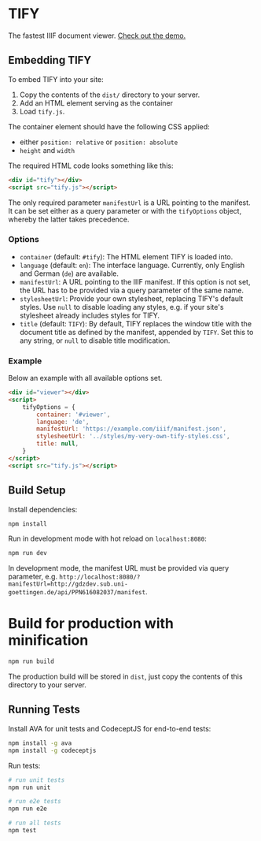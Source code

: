 # TIFY

The fastest IIIF document viewer. [Check out the demo.](https://subugoe.github.io/tify/demo.html?manifestUrl=https://gdzdev.sub.uni-goettingen.de/iiif/presentation/PPN857449303/manifest)

## Embedding TIFY

To embed TIFY into your site:
1. Copy the contents of the `dist/` directory to your server.
2. Add an HTML element serving as the container
3. Load `tify.js`.

The container element should have the following CSS applied:
- either `position: relative` or `position: absolute`
- `height` and `width`

The required HTML code looks something like this:

``` html
<div id="tify"></div>
<script src="tify.js"></script>
```

The only required parameter `manifestUrl` is a URL pointing to the manifest. It can be set either as a query parameter or with the `tifyOptions` object, whereby the latter takes precedence.

### Options
- `container` (default: `#tify`): The HTML element TIFY is loaded into.
- `language` (default: `en`): The interface language. Currently, only English and German (`de`) are available.
- `manifestUrl`: A URL pointing to the IIIF manifest. If this option is not set, the URL has to be provided via a query parameter of the same name.
- `stylesheetUrl`: Provide your own stylesheet, replacing TIFY's default styles. Use `null` to disable loading any styles, e.g. if your site's stylesheet already includes styles for TIFY.
- `title` (default: `TIFY`): By default, TIFY replaces the window title with the document title as defined by the manifest, appended by `TIFY`. Set this to any string, or `null` to disable title modification.

### Example

Below an example with all available options set.

``` html
<div id="viewer"></div>
<script>
	tifyOptions = {
		container: '#viewer',
		language: 'de',
		manifestUrl: 'https://example.com/iiif/manifest.json',
		stylesheetUrl: '../styles/my-very-own-tify-styles.css',
		title: null,
	}
</script>
<script src="tify.js"></script>
```

## Build Setup

Install dependencies:

``` bash
npm install
```

Run in development mode with hot reload on `localhost:8080`:

``` bash
npm run dev
```

In development mode, the manifest URL must be provided via query parameter, e.g. `http://localhost:8080/?manifestUrl=http://gdzdev.sub.uni-goettingen.de/api/PPN616082037/manifest`.

# Build for production with minification

``` bash
npm run build
```

The production build will be stored in `dist`, just copy the contents of this directory to your server.

## Running Tests

Install AVA for unit tests and CodeceptJS for end-to-end tests:

``` bash
npm install -g ava
npm install -g codeceptjs
```

Run tests:

``` bash
# run unit tests
npm run unit

# run e2e tests
npm run e2e

# run all tests
npm test
```
